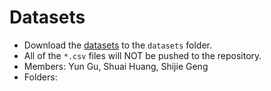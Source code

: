 # Datasets

- Download the [datasets](http://tianchi.aliyun.com/competition/information.htm?spm=5176.100068.5678.2.QalDqa&raceId=1) to the `datasets` folder. 
- All of the `*.csv` files will NOT be pushed to the repository.
- Members: Yun Gu, Shuai Huang, Shijie Geng
- Folders: 